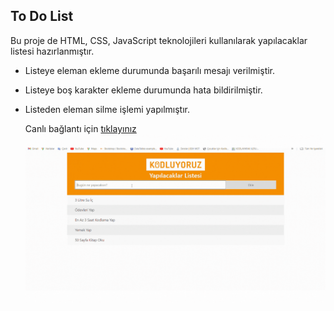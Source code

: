 ## To Do List 

 Bu proje de HTML, CSS, JavaScript teknolojileri kullanılarak  yapılacaklar listesi hazırlanmıştır. 

 - Listeye eleman ekleme  durumunda başarılı mesajı verilmiştir. 
 - Listeye boş karakter ekleme durumunda hata bildirilmiştir.
 - Listeden eleman silme işlemi yapılmıştır.

    Canlı bağlantı için [tıklayınız](https://beyzanrkeskinnn.github.io/PATIKA-FRONTEND/Hafta-7/Odev_1_ToDoList/index.html)
![screenshot](./img/screenshot.gif)